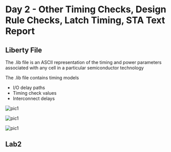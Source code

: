 # Day 2 - Other Timing Checks, Design Rule Checks, Latch Timing, STA Text Report

## Liberty File
The .lib file is an ASCII representation of the timing and power parameters associated with any cell in a particular semiconductor technology

The .lib file contains timing models
- I/O delay paths
- Timing check values
- Interconnect delays

![pic1](https://user-images.githubusercontent.com/48850794/220633824-c2ceadac-fae6-444f-8e60-b77804425938.png)

![pic1](https://user-images.githubusercontent.com/48850794/220634072-461a5035-1458-4d1d-9679-9d2536003e5e.png)

![pic1](https://user-images.githubusercontent.com/48850794/220634189-05cbf920-cd2d-440f-9523-48cbe8f5481e.png)

## Lab2


